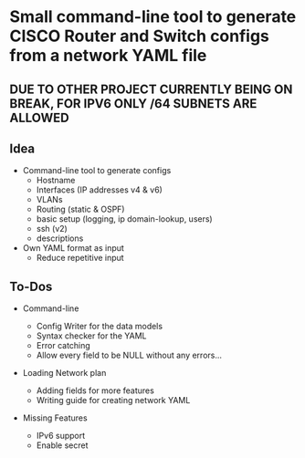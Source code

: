 # Small command-line tool to generate CISCO Router and Switch configs from a network YAML file

## DUE TO OTHER PROJECT CURRENTLY BEING ON BREAK, FOR IPV6 ONLY /64 SUBNETS ARE ALLOWED

## Idea
- Command-line tool to generate configs
    - Hostname
    - Interfaces (IP addresses v4 & v6)
    - VLANs
    - Routing (static & OSPF)
    - basic setup (logging, ip domain-lookup, users)
    - ssh (v2)
    - descriptions
- Own YAML format as input
    - Reduce repetitive input

## To-Dos
- Command-line
    - Config Writer for the data models
    - Syntax checker for the YAML
    - Error catching 
    - Allow every field to be NULL without any errors...

- Loading Network plan
    - Adding fields for more features
    - Writing guide for creating network YAML


- Missing Features
    - IPv6 support
    - Enable secret


